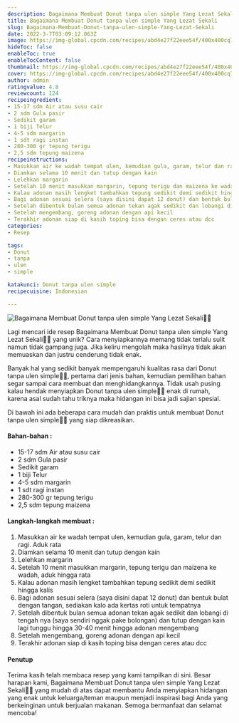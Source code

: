 ```yaml
---
description: Bagaimana Membuat Donut tanpa ulen simple Yang Lezat Sekali"
title: Bagaimana Membuat Donut tanpa ulen simple Yang Lezat Sekali
slug: Bagaimana-Membuat-Donut-tanpa-ulen-simple-Yang-Lezat-Sekali
date: 2022-3-7T03:09:12.063Z
image: https://img-global.cpcdn.com/recipes/abd4e27f22eee54f/400x400cq70/photo.jpg
hideToc: false
enableToc: true
enableTocContent: false
thumbnail: https://img-global.cpcdn.com/recipes/abd4e27f22eee54f/400x400cq70/photo.jpg
cover: https://img-global.cpcdn.com/recipes/abd4e27f22eee54f/400x400cq70/photo.jpg
author: admin
ratingvalue: 4.8
reviewcount: 124
recipeingredient:
- 15-17 sdm Air atau susu cair
- 2 sdm Gula pasir
- Sedikit garam
- 1 biji Telur
- 4-5 sdm margarin
- 1 sdt ragi instan
- 280-300 gr tepung terigu
- 2,5 sdm tepung maizena
recipeinstructions:
- Masukkan air ke wadah tempat ulen, kemudian gula, garam, telur dan ragi. Aduk rata
- Diamkan selama 10 menit dan tutup dengan kain
- Lelehkan margarin
- Setelah 10 menit masukkan margarin, tepung terigu dan maizena ke wadah, aduk hingga rata
- Kalau adonan masih lengket tambahkan tepung sedikit demi sedikit hingga kalis
- Bagi adonan sesuai selera (saya disini dapat 12 donut) dan bentuk bulat dengan tangan, sediakan kalo ada kertas roti untuk tempatnya
- Setelah dibentuk bulan semua adonan tekan agak sedikit dan lobangi di tengah nya (saya sendiri nggak pake bolongan) dan tutup dengan kain lagi tunggu hingga 30-40 menit hingga adonan mengembang
- Setelah mengembang, goreng adonan dengan api kecil
- Terakhir adonan siap di kasih toping bisa dengan ceres atau dcc
categories:
- Resep

tags:
- Donut
- tanpa
- ulen
- simple

katakunci: Donut tanpa ulen simple
recipecuisine: Indonesian

---
```


![Bagaimana Membuat Donut tanpa ulen simple Yang Lezat Sekali👩‍🍳](https://img-global.cpcdn.com/recipes/abd4e27f22eee54f/400x400cq70/photo.jpg)

Lagi mencari ide resep Bagaimana Membuat Donut tanpa ulen simple Yang Lezat Sekali👩‍🍳 yang unik? Cara menyiapkannya memang tidak terlalu sulit namun tidak gampang juga. Jika keliru mengolah maka hasilnya tidak akan memuaskan dan justru cenderung tidak enak.

Banyak hal yang sedikit banyak mempengaruhi kualitas rasa dari Donut tanpa ulen simple👩‍🍳, pertama dari jenis bahan, kemudian pemilihan bahan segar sampai cara membuat dan menghidangkannya. Tidak usah pusing kalau hendak menyiapkan Donut tanpa ulen simple👩‍🍳 enak di rumah, karena asal sudah tahu triknya maka hidangan ini bisa jadi sajian spesial.

Di bawah ini ada beberapa cara mudah dan praktis untuk membuat Donut tanpa ulen simple👩‍🍳 yang siap dikreasikan.

<!--inarticleads1-->

#### Bahan-bahan :

- 15-17 sdm Air atau susu cair
- 2 sdm Gula pasir
- Sedikit garam
- 1 biji Telur
- 4-5 sdm margarin
- 1 sdt ragi instan
- 280-300 gr tepung terigu
- 2,5 sdm tepung maizena

<!--inarticleads2-->

#### Langkah-langkah membuat :

1. Masukkan air ke wadah tempat ulen, kemudian gula, garam, telur dan ragi. Aduk rata
1. Diamkan selama 10 menit dan tutup dengan kain
1. Lelehkan margarin
1. Setelah 10 menit masukkan margarin, tepung terigu dan maizena ke wadah, aduk hingga rata
1. Kalau adonan masih lengket tambahkan tepung sedikit demi sedikit hingga kalis
1. Bagi adonan sesuai selera (saya disini dapat 12 donut) dan bentuk bulat dengan tangan, sediakan kalo ada kertas roti untuk tempatnya
1. Setelah dibentuk bulan semua adonan tekan agak sedikit dan lobangi di tengah nya (saya sendiri nggak pake bolongan) dan tutup dengan kain lagi tunggu hingga 30-40 menit hingga adonan mengembang
1. Setelah mengembang, goreng adonan dengan api kecil
1. Terakhir adonan siap di kasih toping bisa dengan ceres atau dcc

#### Penutup

Terima kasih telah membaca resep yang kami tampilkan di sini. Besar harapan kami, Bagaimana Membuat Donut tanpa ulen simple Yang Lezat Sekali👩‍🍳 yang mudah di atas dapat membantu Anda menyiapkan hidangan yang enak untuk keluarga/teman maupun menjadi inspirasi bagi Anda yang berkeinginan untuk berjualan makanan. Semoga bermanfaat dan selamat mencoba!